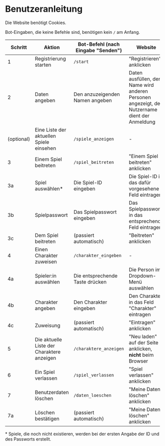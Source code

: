 # Benutzeranleitung

Die Website benötigt Cookies.

Bot-Eingaben, die keine Befehle sind, benötigen kein `/` am Anfang.

| Schritt | Aktion | Bot-Befehl (nach Eingabe "Senden") | Website |
|---|---|---|---|
| 1 | Registrierung starten | `/start` | "Registrieren" anklicken |
| 2 | Daten angeben | Den anzuzeigenden Namen angeben | Daten ausfüllen, der Name wird anderen Personen angezeigt, der Nutzername dient der Anmeldung |
| (optional) | Eine Liste der aktuellen Spiele einsehen | `/spiele_anzeigen` | - |
| 3 | Einem Spiel beitreten | `/spiel_beitreten` | "Einem Spiel beitreten" anklicken |
| 3a | Spiel auswählen* | Die Spiel-ID eingeben | Die Spiel-ID in das dafür vorgesehene Feld eintragen |
| 3b | Spielpasswort | Das Spielpasswort eingeben | Das Spielpasswort in das entsprechende Feld eintragen |
| 3c | Dem Spiel beitreten | (passiert automatisch) | "Beitreten" anklicken |
| 4 | Einen Charakter zuweisen | `/charakter_eingeben` | - |
| 4a | Spieler:in auswählen | Die entsprechende Taste drücken | Die Person im Dropdown-Menü auswählen |
| 4b | Charakter angeben | Den Charakter eingeben | Den Charakter in das Feld "Charakter" eintragen |
| 4c | Zuweisung | (passiert automatisch) | "Eintragen" anklicken |
| 5 | Die aktuelle Liste der Charaktere anzeigen | `/charaktere_anzeigen` | "Neu laden" auf der Seite anklicken, __nicht__ beim Browser |
| 6 | Ein Spiel verlassen | `/spiel_verlassen` | "Spiel verlassen" anklicken |
| 7 | Benutzerdaten löschen | `/daten_loeschen` | "Meine Daten löschen" anklicken |
| 7a | Löschen bestätigen | (passiert automatisch) | "Meine Daten löschen" anklicken |

\* Spiele, die noch nicht existieren, werden bei der ersten Angabe der ID und des Passworts erstellt.
